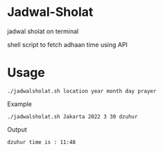 # Jadwal-Sholat
 jadwal sholat on terminal 

shell script to fetch adhaan time using API 

# Usage 

```
./jadwalsholat.sh location year month day prayer 

```

Example 

```
./jadwalsholat.sh Jakarta 2022 3 30 dzuhur

```

Output 

```
dzuhur time is : 11:48
```
